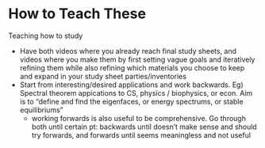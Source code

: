 # How to Teach These

Teaching how to study

- Have both videos where you already reach final study sheets, and videos where you make them by first setting vague goals and iteratively refining them while also refining which materials you choose to keep and expand in your study sheet parties/inventories
- Start from interesting/desired applications and work backwards. Eg) Spectral theorem appications to CS, physics / biophysics, or econ. Aim is to “define and find the eigenfaces, or energy spectrums, or stable equilibriums”
    - working forwards is also useful to be comprehensive. Go through both until certain pt: backwards until doesn’t make sense and should try forwards, and forwards until seems meaningless and not useful